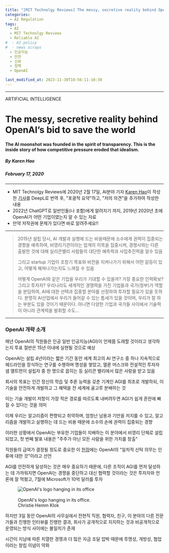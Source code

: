 ```yaml
---
title: "[MIT Technolgy Reviews] The messy, secretive reality behind OpenAI’s bid to save the world"
categories:
  - AI Regulation
tags:
  - AI
  - MIT Technolgy Reviews
  - Reliable AI
#  - AI policy
#  - news scraps
  - 인공지능
  - 안전
  - 신뢰
  - 정책
  - OpenAI

last_modified_at: 2023-11-30T10:56:11-10:30
---
```

_________________

ARTIFICIAL INTELLIGENCE

# The messy, secretive reality behind OpenAI’s bid to save the world

#### The AI moonshot was founded in the spirit of transparency. This is the inside story of how competitive pressure eroded that idealism.

##### By Karen Hao
##### February 17, 2020
---


  * MIT Technolgy Reviews에 2020년 2월 17일, AI분야 기자 [Karen Hao](https://www.technologyreview.com/author/karen-hao/)이 작성한 [기사](https://www.technologyreview.com/2020/02/17/844721/ai-openai-moonshot-elon-musk-sam-altman-greg-brockman-messy-secretive-reality/)를 DeepL로 번역 후, "포괄적 요약"하고, "저의 의견"을 추가하여 작성한 내용
  * 2022년 ChatGPT로 일반인들(나 포함)에게 알려지기 까지, 2019년 2020년 초에 OpenAI가 어떤 기업이였는지 알 수 있는 자료
  * 만약 저작권에 문제가 있다면 바로 알려주세요!!

---

> 2015년 설립 당시, AI 개발과 실행에 드는 비용때문에 소수에게 권력이 집중되는 경향을 예측하여, 비영리기관이라는 업계의 이목을 집중시켜, 경쟁사와는 다른 출발한 것에 대해 실리콘밸리 사람들의 대단한 예측력과 사업추진력을 알수 있음
>
> 그리고 startup 기업이 초창기 목표와 비전을 지켜나가기 위해서 어떤 갈등이 있고, 어떻게 해쳐나가는지도 느껴질 수 있음
> 
> 어떻게 OpenAI와 같은 기업을 우리가 기대할 수 있을까? 가장 중요한 인력확보? 그리고 투자자? 
> 우리나라도 세계적인 경쟁력을 가진 기업들과 국가(정부)가 역할을 분담하여, AI에 대한 선택과 집중할 분야를 선정하여 투자할 필요가 있을 듯하다. 분명히 AI산업에서 우리가 들어갈 수 있는 틈새가 있을 것이며, 우리가 잘 하는 부분도 있을 것이기 때문이다. 
> 아니면 다양한 기업과 국가들 사이에서 기술력이 아니라 관계력을 발휘할 수도...
    

---
### OpenAI 개략 소개

매년 OpenAI의 직원들은 인공 일반 인공지능(AGI)이 언제쯤 도래할 것이라고 생각하는지 투표
절반은 15년 이내에 실현될 것으로 예상

OpenAI는 설립 4년이라는 짧은 기간 동안 세계 최고의 AI 연구소 중 하나
지속적으로 헤드라인을 장식하는 연구를 수행하며 명성을 쌓았고, 엘론 머스크와 전설적인 투자자 샘 앨트먼이 설립자 중 한 명으로 꼽히는 등 실리콘 밸리에서 많은 사랑을 받고 있음

회사의 목표는 인간 정신의 학습 및 추론 능력을 갖춘 기계인 AGI를 최초로 개발하되, 이 기술을 안전하게 개발하고 그 혜택을 전 세계에 골고루 분배하는 것

이는 기술 개발이 저항이 가장 적은 경로를 따르도록 내버려두면 AGI가 쉽게 혼란에 빠질 수 있다는 것을 의미

이제 우리는 알고리즘이 편향되고 취약하며, 엄청난 남용과 기만을 저지를 수 있고, 알고리즘을 개발하고 실행하는 데 드는 비용 때문에 소수의 손에 권력이 집중되는 경향

이러한 상황에서 OpenAI는 부유한 기업들이 지배하는 이 분야에서 비영리 단체로 설립되었고, 첫 번째 발표 내용은 "주주가 아닌 모든 사람을 위한 가치를 창출"

직원들의 급여가 결정될 정도로 중요한 이 [헌장](https://openai.com/charter/)에는 OpenAI의 "일차적 신탁 의무는 인류에 대한 것"이라고 선언

AGI를 안전하게 달성하는 것은 매우 중요하기 때문에, 다른 조직이 AGI를 먼저 달성하는 데 가까워지면 OpenAI는 경쟁을 중단하고 대신 협력할 것이라는 것은 투자자와 언론에 잘 먹혔고, 7월에 Microsoft가 10억 달러를 투자

<figure>
    <img src="https://cdn.technologyreview.com/i/images/cf3a2394.jpg?sw=700&cx=0&cy=0&cw=3000&ch=2000"
         alt="OpenAI's logo hanging in its office">
    <figcaption> <br> OpenAI's logo hanging in its office.</br> Christie Hemm Klok </figcaption>
</figure>

하지만 3일 동안 OpenAI의 사무실에서 전현직 직원, 협력자, 친구, 이 분야의 다른 전문가들과 진행한 인터뷰를 진행한 결과, 회사가 공개적으로 지지하는 것과 비공개적으로 운영되는 방식 사이에는 불일치가 존재

시간이 지남에 따른 치열한 경쟁과 더 많은 자금 조달 압박 때문에 투명성, 개방성, 협업이라는 창립 이념이 약화


<!-- 
---
### OpenAI 등장 배경

초창기 개념이 정립된 이래 AI 분야는 인간과 유사한 지능을 이해하고 이를 재현하기 위해 노력해 왔습니다. 1950년 영국의 저명한 수학자이자 컴퓨터 과학자였던 앨런 튜링은 "기계도 생각할 수 있을까?"라는 지금은 유명한 도발적인 질문으로 [논문](https://www.csee.umbc.edu/courses/471/papers/turing.pdf)을 시작했습니다. 6년 후, 이 도발적인 아이디어에 매료된 과학자들이 다트머스 대학에 모여 이 학문을 공식화하기 시작했습니다.

시애틀에 본사를 둔 비영리 인공지능 연구소인 앨런 인공지능 연구소(AI2)의 CEO인 오렌 에치오니는 "이는 모든 지적 역사에서 가장 근본적인 질문 중 하나죠?"라고 말합니다. "우주의 기원을 이해하고 있는가? 물질을 이해하고 있는가?"

문제는 인공지능이 항상 모호한 상태로 남아 있다는 것입니다. 어떤 모습일지, 최소한 어떤 일을 해야 하는지 아무도 설명할 수 없습니다. 예를 들어, 일반 지능이 한 가지 종류만 있다는 것은 분명하지 않으며, 인간 지능은 그 하위 집합에 불과할 수 있습니다. 또한 AGI가 어떤 용도로 사용될 수 있는지에 대한 의견도 다양합니다. 좀 더 낭만적인 관점에서 보면, 수면의 필요성이나 인간 의사소통의 비효율성에 방해받지 않는 기계 지능은 기후 변화, 빈곤, 기아 같은 복잡한 문제를 해결하는 데 도움이 될 수 있습니다.

그러나 이러한 고급 기능을 개발하는 데는 수십 년, 심지어는 수 세기가 걸릴 수도 있다는 것이 이 분야의 공통된 의견입니다. 또한 많은 사람들은 이러한 목표를 지나치게 열성적으로 추구하면 역효과를 낼 수 있다고 우려합니다. 1970년대에 이어 80년대 말과 90년대 초에도 이 분야는 과잉 약속과 과소 제공을 반복했습니다. 하룻밤 사이에 자금이 고갈되어 한 세대의 연구자들에게 깊은 상처를 남겼습니다. 최근까지 OpenAI가 회원사로 있는 산업 그룹 파트너십 온 AI의 연구 책임자였던 피터 에커슬리는 "이 분야는 마치 불모지처럼 느껴졌습니다."라고 말합니다.



<figure>
    <img src="https://cdn.technologyreview.com/i/images/cf3a2415.jpg?sw=700&cx=0&cy=0&cw=2100&ch=1400"
         alt="A conference room">
    <figcaption> <br> A conference room on the first floor named Infinite Jest.</br> Christie Hemm Klok </figcaption>
</figure>

---

이러한 배경에서 2015년 12월 11일, OpenAI는 세상에 화려하게 등장했습니다. 오픈AI가 공개적으로 AGI를 추구한다고 선언한 것은 딥마인드가 처음이 아니며, 5년 전인 2014년에 구글에 인수된 바 있습니다. 하지만 OpenAI는 달랐습니다. 머스크, 알트만, 페이팔의 공동 창업자 피터 틸을 비롯한 개인 투자자들이 10억 달러를 투자해 벤처를 시작한다는 파격적인 가격부터가 충격적이었습니다.

스타들이 대거 참여한 투자자 명단은 미디어의 열광을 불러일으켰고, 인상적인 초기 직원 명단도 화제가 되었습니다: 결제 회사인 Stripe에서 기술을 담당했던 그렉 브록먼이 최고기술책임자로, AI의 선구자 제프리 힌튼에게 수학한 일리아 수츠케버가 연구 책임자로, 그리고 일류 대학을 갓 졸업했거나 다른 회사에서 영입한 7명의 연구원이 핵심 기술팀을 구성하게 됩니다. (지난 2월(2019년), 머스크는 회사의 방향성에 대한 의견 불일치로 테슬라를 떠나겠다고 발표했습니다. 한 달 후, [알트먼](https://en.wikipedia.org/wiki/Sam_Altman)은 스타트업 액셀러레이터인 Y 컴비네이터의 사장직에서 물러나 OpenAI의 CEO가 되었습니다.)

하지만 무엇보다도 OpenAI가 비영리 단체라는 점이 눈에 띄었습니다. "자신의 이익보다 모두를 위한 좋은 결과를 우선시할 수 있는 선도적인 연구 기관을 보유하는 것이 중요할 것입니다."라고 발표문에서 밝혔습니다. "연구자들은 논문, 블로그 게시물, 코드 등 연구 결과를 발표하도록 강력히 장려할 것이며, 특허가 있다면 전 세계와 공유할 것입니다." 명시적으로 비판을 하지는 않았지만, 딥마인드와 같은 다른 연구소가 상업적 이해관계에 얽매여 인류를 위해 봉사할 수 없다는 의미는 분명했습니다. 그들이 문을 닫는 동안 OpenAI는 문을 열었습니다.

점점 더 사유화되고 단기적인 재정적 이익에 집중하는 연구 환경에서 OpenAI는 가장 큰 문제를 해결하는 데 필요한 자금을 조달할 수 있는 새로운 방법을 제시하고 있었습니다. "희망의 등불이었습니다."라고 머신러닝 전문가인 칩 후이엔은 말합니다.


---

샌프란시스코 18번가와 폴섬 스트리트의 교차로에 위치한 OpenAI의 사무실은 신비로운 창고처럼 보입니다. 유서 깊은 이 건물은 칙칙한 회색 판넬과 틴티드 창문으로 이루어져 있으며 대부분의 블라인드가 내려져 있습니다. 과거 소유주였던 파이오니어 트럭 팩토리의 흔적인 "PIONEER BUILDING"이라는 글자가 빛바랜 빨간색 페인트로 모퉁이를 감싸고 있습니다.

내부는 밝고 통풍이 잘되는 공간입니다. 1층에는 몇 개의 공용 공간과 두 개의 회의실이 있습니다. 한 곳은 대규모 회의를 진행하기에 적당한 크기인 스페이스 오디세이, 다른 한 곳은 전화 부스처럼 꾸며진 인피니트 제스트라고 불립니다. 이곳은 제가 방문하는 동안 출입이 제한되는 공간입니다. 2층과 3층에는 모든 사람의 책상과 여러 대의 로봇, 그리고 거의 모든 흥미로운 물건이 있습니다. 인터뷰 시간이 되면 사람들이 저에게 내려옵니다. 한 직원이 회의 중간중간 저를 주시합니다.


<figure>
    <img src="https://cdn.technologyreview.com/i/images/pioneertrunkfactory-c-a-malmco-2012-09-0115-43-33-2.jpg?sw=700&cx=0&cy=0&cw=2560&ch=1838"
         alt="The Pioneer Building">
    <figcaption> <br> The Pioneer Building.</br> wikimedia commons / tfinc </figcaption>
</figure>


파란 하늘이 아름다운 날 브록먼을 만나러 도착한 날, 그는 긴장한 듯 경계하는 표정이었습니다. "이렇게 많은 액세스 권한을 부여한 적은 처음입니다."라고 그는 살짝 미소를 지으며 말합니다. 그는 캐주얼한 옷차림에 OpenAI의 다른 직원들과 마찬가지로 효율적이고 군더더기 없는 사고방식을 반영하는 듯 덥수룩한 헤어스타일을 하고 있습니다.

올해 31세인 브록먼은 노스다코타의 취미 농장에서 자랐으며, "집중력 있고 조용한 어린 시절"을 보냈다고 설명합니다. 소의 젖을 짜고, 달걀을 모으고, 독학으로 공부하면서 수학의 매력에 푹 빠졌습니다. 2008년 수학과 컴퓨터 공학을 복수 전공할 생각으로 하버드에 입학했지만, 현실 세계에 뛰어들기에는 금세 불안해졌습니다. 그는 1년 후 자퇴하고 대신 MIT에 입학했다가 몇 달 만에 다시 자퇴했습니다. 두 번째는 그의 결정이 최종적이었습니다. 샌프란시스코로 이사한 후 그는 뒤도 돌아보지 않았습니다.

브록먼은 회사 전체 회의가 열리는 동안 저를 사무실로 데려가 점심을 먹게 했습니다. 길 건너편 카페에서 그는 강렬하고 진지하게, 그리고 경이로움에 가득 찬 목소리로 OpenAI에 대해 이야기하면서 종종 그 사명과 과학사의 획기적인 업적 사이의 유사점을 이끌어 냈습니다. 리더로서 그의 카리스마를 쉽게 느낄 수 있습니다. 그는 자신이 읽은 책에서 기억에 남는 구절을 이야기하면서 밸리에서 가장 좋아하는 이야기인 미국의 달 탐사 경쟁에 대해 집중적으로 설명합니다. ("제가 정말 좋아하는 이야기 중 하나는 청소부 이야기입니다."라고 그는 유명하지만 아마도 위서일지도 모르는 이야기를 언급하며 말합니다. "케네디가 청소부에게 다가가 '뭐 하는 거냐'고 묻자 청소부는 '사람을 달에 보내는 일을 돕고 있습니다'라고 대답했습니다.") 또한 대륙 횡단 철도("실제로는 전적으로 수작업으로 이루어진 마지막 거대 프로젝트였고... 엄청난 규모의 프로젝트였기 때문에 완전히 위험했습니다.")와 토머스 에디슨의 백열전구("저명한 전문가들로 구성된 위원회가 '절대 성공할 수 없다'고 말했지만 1년 후 그는 출하했습니다.")도 있습니다.

<figure>
    <img src="https://cdn.technologyreview.com/i/images/cf3a2258final.jpg?sw=700&cx=133&cy=611&cw=1792&ch=2389"
         alt=" Greg Brockman">
    <figcaption> <br> Greg Brockman, co-founder and CTO.</br> Christie Hemm Klok / tfinc </figcaption>
</figure>

브록먼은 OpenAI가 얼마나 위험한 도박을 하고 있는지, 그리고 그것이 냉소주의와 의심의 눈초리를 불러일으킨다는 사실을 잘 알고 있습니다. 하지만 그가 전하는 메시지는 분명합니다. 사람들은 얼마든지 회의적일 수 있다는 것입니다. 대담한 도전의 대가입니다.

---
### OpenAI 등장 이후 최근까지


초창기 OpenAI에 합류한 사람들은 그 에너지와 흥분, 목적 의식을 기억합니다. 긴밀한 연결망을 통해 소규모로 구성된 팀이었으며, 경영진은 느슨하고 비공식적으로 운영되었습니다. 모두가 누구든 아이디어와 토론을 할 수 있는 평등한 구조를 믿었습니다.

집단적 신화를 구축하는 데 머스크의 역할도 적지 않았습니다. "그가 저에게 제시한 방식은 '이봐요, 알겠어요. 하지만 만약 그렇지 않다면?"이라는 식이었습니다." UC 버클리의 피터 애빌 교수는 처음 2년 동안 여러 학생들과 함께 그곳에서 일했다고 회상합니다. "'향후 5년에서 10년 내에 이런 일이 일어날 확률이 1% 또는 0.1%라도 된다면 어떨까요? 아주 신중하게 생각해야 하지 않을까요? 그 말에 공감이 갔습니다."라고 그는 말합니다.

하지만 이러한 비공식성은 방향성의 모호함으로 이어지기도 했습니다. 2016년 5월, 알트먼과 브록먼은 당시 Google 연구원이었던 다리오 아모데이의 방문을 받았는데, 아모데이는 아무도 자신들이 하는 일을 이해하지 못한다고 말했습니다. 뉴요커에 실린 기사에 따르면, 팀 자체도 이 사실을 잘 모르고 있었다고 합니다. 브록먼은 "지금 우리의 목표는... 최선을 다하는 것입니다."라고 말합니다. "조금 모호합니다."

그럼에도 불구하고 아모데이는 몇 달 후 팀에 합류했습니다. 그의 여동생인 다니엘라 아모데이는 이전에 브록맨과 함께 일한 적이 있었고, 이미 OpenAI의 많은 구성원을 알고 있었기 때문입니다. 2년 후, 브록먼의 요청으로 다니엘라도 합류했습니다. "우리가 아무것도 없이 시작했다고 상상해 보세요."라고 브록먼은 말합니다. "우리는 그저 AGI가 잘 되었으면 좋겠다는 이상만 가지고 있었습니다."

### Throughout our lunch, Brockman recites the charter like scripture, an explanation for every aspect of the company’s existence.

15개월이 지난 2017년 3월, 경영진은 이제 더 집중해야 할 때라는 것을 깨달았습니다. 그래서 브록맨과 몇몇 핵심 멤버들은 AGI로 가는 길을 제시하는 내부 문서 초안을 작성하기 시작했습니다. 하지만 이 과정에서 치명적인 결함이 금방 드러났습니다. 팀은 이 분야의 트렌드를 연구하면서 비영리 단체로 남는 것이 재정적으로 불가능하다는 사실을 깨달았습니다. 이 분야의 다른 사람들이 획기적인 결과를 얻기 위해 사용하는 컴퓨팅 리소스는 3.4개월마다 두 배씩 증가하고 있었습니다. 브록먼은 "관련성을 유지하려면" 이러한 기하급수적인 증가에 대응하거나 이를 뛰어넘을 수 있는 충분한 자본이 필요하다는 것이 분명해졌다고 말합니다. 그러기 위해서는 빠르게 자금을 모으는 동시에 미션에 충실할 수 있는 새로운 조직 모델이 필요했습니다.

일반 대중과 대부분의 직원들은 알지 못하지만, 2018년 4월에 OpenAI는 이를 염두에 두고 헌장을 발표했습니다. 이 문서에는 연구소의 핵심 가치를 다시 표현하되, 새로운 현실을 반영해 표현을 미묘하게 바꿨습니다. "인류를 해치거나 권력을 과도하게 집중시키는 AI 또는 AGI의 사용을 피한다"는 약속과 함께 자원의 필요성도 강조했습니다. "우리의 사명을 완수하기 위해 상당한 자원을 동원해야 할 것으로 예상한다"면서도 "광범위한 이익을 훼손할 수 있는 직원과 이해관계자 간의 이해 상충을 최소화하기 위해 항상 성실히 행동할 것"이라고 밝혔습니다.

브록먼은 "회사 전체가 일련의 원칙을 받아들이도록 하기 위해 내부적으로 직원들과 오랜 시간 반복적으로 논의했습니다."라고 말합니다. "회사의 구조가 바뀌어도 변하지 않아야 하는 것들이었습니다."

<figure>
    <img src="https://cdn.technologyreview.com/i/images/cf3a2221final.jpg?sw=700&cx=0&cy=0&cw=3000&ch=1688"
         alt=" From left to right">
    <figcaption> <br>From left to right: Daniela Amodei, Jack Clark, Dario Amodei, Jeff Wu (technical staff member), Greg Brockman, Alec Radford (technical language team lead), Christine Payne (technical staff member), Ilya Sutskever, and Chris Berner (head of infrastructure).</br> Christie Hemm Klok </figcaption>
</figure>


이러한 구조 변화는 2019년 3월에 이루어졌습니다. OpenAI는 비영리 단체의 일부인 이사회가 감독하긴 하지만 투자자의 수익을 100배로 제한하는 영리 법인인 '수익 상한제' 부서를 설립함으로써 순수 비영리 단체의 지위를 박탈했습니다. 얼마 지나지 않아 Microsoft가 10억 달러를 투자한다고 발표했습니다(이 금액이 현금과 Microsoft의 클라우드 컴퓨팅 플랫폼인 Azure에 대한 크레딧으로 나뉜다는 사실은 밝히지 않았습니다).

예상대로 이러한 움직임은 OpenAI가 본연의 임무에서 벗어나고 있다는 비난의 물결을 일으켰습니다. 발표 직후 Hacker News에 올라온 게시물에서 한 사용자는 100배 제한이 어떻게 제한이 될 수 있는지 물었습니다. "구글의 초기 투자자들은 자본금 대비 약 20배의 수익을 얻었습니다."라고 그들은 썼습니다. "구글보다 몇 배나 더 많은 수익을 내는 기업 구조를 갖게 될 텐데 '과도한 권력 집중'을 원하지 않는다고요? 어떻게 할 수 있을까요? 자원의 집중이 아니라면 권력이란 정확히 무엇일까요?"

이러한 움직임에 많은 직원들도 비슷한 우려를 표명했습니다. 내부의 불안을 잠재우기 위해 경영진은 철저한 보안이 보장된 일련의 전환 문서의 일부로 FAQ를 작성했습니다. "OpenAI를 믿어도 되나요?" 한 질문이 있었습니다. "예"라는 대답과 함께 설명이 이어졌습니다.


---

[헌장](https://openai.com/charter/)은 OpenAI의 근간입니다. 헌장은 연구소의 모든 전략과 행동의 발판 역할을 합니다. 점심 식사 내내 브록먼은 회사의 모든 측면을 설명하는 경전처럼 이 헌장을 낭독했습니다. (한 대사를 암송하는 도중에 그는 "그런데 이 모든 대사를 정확히 알아듣기 위해 많은 시간을 들여 꼼꼼히 살펴봤기 때문에 잘 알고 있는 것 같다"고 설명합니다. 회의 전에 이 글을 읽었던 것과는 전혀 달라요.")

> ***더 발전된 역량을 개발하는 과정에서 인간이 의미 있는 삶을 지속할 수 있도록 어떻게 보장할 것인가요?(How will you ensure that humans continue to live meaningful lives as you develop more advanced capabilities?)*** -> "모든 사람에게 경제적 자유를 주고, 현재로서는 상상할 수 없는 새로운 기회를 찾을 수 있도록 하는 것이 그 영향력이 되어야 한다고 생각합니다." 
> 
> ***AGI를 균등하게 분배하기 위해 어떻게 조직을 구성할 것인가요?(How will you structure yourself to evenly distribute AGI?)***  -> "유틸리티는 우리가 가진 비전을 가장 잘 비유한 것이라고 생각합니다. 하지만 이 모든 것은 헌장의 적용을 받습니다." 
> 
> ***안전을 저해하지 않으면서 AGI에 먼저 도달하기 위해 어떻게 경쟁하나요?(How do you compete to reach AGI first without compromising safety?)*** -> "균형을 잡는 것이 중요하다고 생각하며, 이를 위한 최선의 방법은 헌장에 명시된 것입니다."

Brockman에게 있어 문서에 대한 엄격한 준수는 OpenAI의 구조를 작동시키는 원동력입니다. 모든 정규직 직원은 몇 가지 예외를 제외하고는 같은 사무실에서 근무해야 할 정도로 내부 조율을 가장 중요하게 여깁니다. 정책팀, 특히 디렉터인 Jack Clark에게는 샌프란시스코와 워싱턴 DC를 오가는 생활이 필수적입니다. Clark은 이런 생활 방식에 전혀 개의치 않습니다. 그는 동료들과 함께 하는 점심시간과 같은 중간중간의 순간이 모두가 같은 생각을 공유할 수 있도록 도와준다고 말합니다.

여러 면에서 이 접근 방식은 분명히 효과가 있습니다. 이 회사는 인상적으로 획일적인 문화를 가지고 있습니다. 직원들은 장시간 근무하고 식사 및 사교 시간을 통해 업무에 대해 끊임없이 이야기하며, 많은 직원이 같은 파티에 참석하고 "효과적인 이타주의"라는 합리적 철학을 신봉합니다. 이들은 머신러닝 용어를 사용해 농담을 주고받으며 자신의 삶을 설명합니다: "당신의 삶은 무엇의 함수입니까?" "당신은 무엇을 위해 최적화하고 있나요?" "모든 것은 기본적으로 최소함수입니다." 공정하게 말하자면, 다른 AI 연구자들도 이런 일을 좋아하지만, OpenAI를 잘 아는 사람들은 이 분야의 다른 사람들보다 직원들이 AI 연구를 직업이 아니라 정체성으로 여긴다고 말합니다. (지난 11월, 브록먼은 1년 동안 사귄 여자친구 안나와 사무실에서 OpenAI 로고로 장식된 꽃을 배경으로 결혼식을 올렸습니다. 주례는 서츠케버가 맡았고, 반지를 든 로봇 손이 반지를 전달했습니다.)


하지만 작년 중반 어느 순간, 헌장은 점심시간의 대화 소재 이상의 의미를 갖게 되었습니다. 수익 상한제로 전환한 직후, 경영진은 부분적으로 각 직원의 사명 몰입도를 기준으로 새로운 급여 체계를 도입했습니다. '통합 기술 사다리'라는 제목의 스프레드시트 탭에 '엔지니어링 전문성', '연구 방향' 등의 열과 함께 마지막 열에는 각 직급에 대한 문화 관련 기대치가 요약되어 있습니다. 레벨 3: "OpenAI 헌장을 이해하고 내재화합니다." 레벨 5: "자신과 팀원이 참여하는 모든 프로젝트가 헌장에 부합하는지 확인합니다." 레벨 7: "헌장을 준수하고 개선하며, 조직 내 다른 사람에게도 동일한 책임을 부여할 책임이 있습니다."


대부분의 사람들이 OpenAI에 대해 처음 들어본 것은 2019년 2월 14일이었습니다. 그날 연구소는 버튼 하나만 누르면 설득력 있는 에세이와 기사를 생성할 수 있는 모델이라는 인상적인 새 연구를 발표했습니다. 반지의 제왕에 나오는 문장이나 마일리 사이러스의 절도 행각에 관한 (가짜) 뉴스의 첫 문장을 입력하면 같은 맥락의 텍스트를 여러 문단 이어서 뱉어내는 것이었습니다.

하지만 연구원들은 GPT-2라고 불리는 이 모델은 출시하기에는 너무 위험하다고 말했습니다. 이러한 강력한 기술이 악의적인 사람의 손에 들어가면 엄청난 규모의 허위 정보를 생산하기 위해 쉽게 무기화될 수 있습니다.

과학자들 사이에서는 즉각적인 반발이 일어났습니다. 일부 과학자들은 OpenAI가 홍보를 위한 쇼를 벌이고 있다고 말했습니다. GPT-2는 위협이 될 만큼 충분히 발전하지 않았다는 것이었습니다. 만약 위협이 된다면 왜 그 존재를 발표하고 대중의 조사를 막았을까? AI로 생성된 허위 정보를 연구하는 럿거스 대학교의 조교수인 브릿 패리스(Britt Paris)는 "OpenAI가 AI에 대한 공포를 이용하려는 것 같았다"고 말합니다.

<figure>
    <img src="https://cdn.technologyreview.com/i/images/cf3a2285final-web.jpg?sw=700&cx=30&cy=411&cw=1940&ch=2587"
         alt="Jack Clark">
    <figcaption> <br> Jack Clark, policy director.</br> Christie Hemm Klok </figcaption>
</figure>

5월이 되자 OpenAI는 입장을 수정하여 "단계적 출시" 계획을 발표했습니다. 그 후 몇 달에 걸쳐 점점 더 강력한 버전의 GPT-2를 순차적으로 출시했습니다. 그 사이에도 여러 연구 기관과 협력하여 알고리즘의 악용 가능성을 면밀히 조사하고 대응책을 개발했습니다. 마침내 11월에 전체 코드를 공개하면서 "아직까지 오용의 강력한 증거는 발견되지 않았다"고 밝혔습니다.

대중의 관심을 끌기 위한 것이라는 비난이 계속되는 가운데 OpenAI는 GPT-2가 스턴트가 아니라고 주장했습니다. 오히려 일련의 내부 논의와 토론을 거쳐 합의된 신중한 실험이었다고 주장했습니다. 이번에는 다소 과한 행동이었더라도 앞으로 더 위험한 연구를 처리하는 데 선례가 될 것이라는 데 의견이 일치했습니다. 게다가 헌장에서는 "안전과 보안 문제"로 인해 연구소가 "앞으로 전통적인 출판을 점차 줄여야 할 것"이라고 예측했습니다.

이는 제가 회의에 참석했을 때 정책팀이 6개월에 걸친 후속 블로그 게시물에서 신중하게 설명한 주장이기도 합니다. 정책 연구 과학자인 마일스 브런디지는 Google 문서에 있는 내용을 강조하며 "이것이 바로 성공 사례 프레임워크의 일부라고 생각합니다."라고 말했습니다. "이 섹션의 선두에 서야 합니다: "우리는 야심 찬 일을 해냈고, 이제 몇몇 사람들이 그것을 모방하고 있으며, 그것이 유익했던 몇 가지 이유가 있습니다."

그러나 GPT-2를 이용한 OpenAI의 미디어 캠페인은 광범위한 AI 커뮤니티를 불안하게 만드는 잘 정립된 패턴을 따르기도 했습니다. 지난 몇 년 동안 이 연구소의 크고 화려한 연구 발표는 AI 과대광고 주기를 부추긴다는 비난을 반복적으로 받아왔습니다. 또한 비평가들은 이 연구소가 연구 결과를 지나치게 부풀렸다는 비난을 여러 차례 받기도 했습니다. 이러한 이유로 이 분야의 많은 사람들은 OpenAI를 멀리하는 경향이 있습니다.

<figure>
    <img src="https://cdn.technologyreview.com/i/images/cf3a2404.jpg?sw=700&cx=0&cy=0&cw=3000&ch=2000"
         alt="OpenAI office wall">
    <figcaption> <br> Cover images of OpenAI's research releases hang on its office wall.</br> Christie Hemm Klok </figcaption>
</figure>

그렇다고 해서 연구소가 대외적인 이미지 제고에 지속적으로 자원을 투입하는 것을 멈추지 않았습니다. 연구 논문은 물론, 글쓰기부터 멀티미디어 제작, 표지 이미지 디자인까지 모든 것을 자체적으로 제작하는 회사 블로그 게시물을 통해 연구 결과를 발표하고 있습니다. 한때는 딥마인드의 알파고에 관한 90분짜리 영화에 버금가는 다큐멘터리를 제작하기 위해 프로젝트 중 하나에 대한 다큐멘터리 개발에 착수하기도 했습니다. 결국 이 작업은 독립 제작으로 이어졌고, 현재 브록맨과 그의 아내 Anna가 부분적으로 자금을 지원하고 있습니다. (저는 다큐멘터리에 출연하여 OpenAI의 성과에 대한 기술적 설명과 맥락을 제공하는 데 동의했습니다. 이에 대한 보상은 받지 않았습니다.)

반발이 커지면서 이를 해결하기 위한 내부 논의도 진행 중입니다. 직원들은 외부의 끊임없는 비판에 좌절감을 느꼈고, 경영진은 이로 인해 연구소의 영향력과 최고의 인재를 채용할 수 있는 능력이 약화될 것을 우려했습니다. 내부 문서에는 이 문제와 이를 해결하기 위한 홍보 전략이 나와 있습니다: "정부 차원의 정책적 영향력을 가지려면 ML[머신러닝] 연구와 AGI에 대해 가장 신뢰할 수 있는 출처로 여겨져야 합니다."라고 '정책' 섹션의 한 줄에 적혀 있습니다. "연구 커뮤니티의 광범위한 지원과 지지는 그러한 평판을 얻는 데 필요할 뿐만 아니라 우리의 메시지를 증폭시킬 것입니다." 또 다른 항목은 '전략' 아래에 "ML 커뮤니티를 커뮤니케이션 이해관계자로 명시적으로 취급합니다. 우리가 의도적으로 선택한 경우에만 커뮤니티를 적대시하도록 어조와 외부 메시지를 변경합니다."


---

GPT-2가 그토록 격렬한 반발을 불러일으킨 데에는 또 다른 이유가 있었습니다. 사람들은 OpenAI가 개방성과 투명성에 대한 초기의 약속을 다시 한 번 후퇴하고 있다고 느꼈습니다. 한 달 후 영리 전환 소식이 전해지면서 연구 보류 소식은 사람들을 더욱 의심하게 만들었습니다. 혹시 향후 라이선스를 취득하기 위해 이 기술을 비밀에 부친 것은 아닐까요?



<figure>
    <img src="https://cdn.technologyreview.com/i/images/cf3a2366final.jpg?sw=700&cx=0&cy=223&cw=1333&ch=1777"
         alt="Ilya Sutskever">
    <figcaption> <br>Ilya Sutskever, co-founder and chief scientist. </br> Christie Hemm Klok </figcaption>
</figure>

---
하지만 OpenAI가 연구 결과를 숨긴 것이 이번만이 아니라는 사실을 아는 사람은 거의 없었습니다. 사실 오픈AI는 또 다른 연구를 완전히 비밀에 부쳤습니다.

AGI에 도달하기 위해 무엇이 필요한지에 대한 두 가지 기술 이론이 널리 퍼져 있습니다. 하나는 필요한 모든 기술이 이미 존재하며, 이를 어떻게 확장하고 조립할지 알아내는 것만 남았다는 이론입니다. 다른 하나는 완전히 새로운 패러다임이 필요하다는 것인데, 현재 AI의 지배적인 기술인 딥러닝만으로는 충분하지 않다는 것입니다.

대부분의 연구자들은 이 두 가지 극단적인 입장 중 어느 쪽에 속하지만, OpenAI는 거의 독점적으로 확장 및 조립 쪽에 속해 있습니다. 대부분의 혁신은 다른 연구실에서 개발된 기술 혁신에 훨씬 더 많은 컴퓨팅 리소스를 투입한 결과였습니다.

브록맨과 서츠케버는 이것이 자신들의 유일한 전략이라고 부인하지만, 연구소의 철저한 보안을 유지하고 있는 연구 결과는 그렇지 않다는 것을 시사합니다. '포사이트'라는 팀은 점점 더 많은 양의 데이터와 컴퓨팅 성능으로 기존 알고리즘을 훈련시켜 AI 기능을 어디까지 발전시킬 수 있는지 테스트하는 실험을 진행합니다. 경영진은 이러한 실험의 결과를 통해 연구소의 컴퓨팅 중심 전략이 최선의 접근 방식이라는 본능을 확인했습니다.

약 6개월 동안 이러한 결과는 외부에 공개되지 않았는데, OpenAI는 이러한 지식이 자사의 주요 경쟁 우위라고 생각했기 때문입니다. 직원과 인턴에게 공개하지 말라고 명시적으로 지시했고, 퇴사한 직원들은 기밀유지 계약서에 서명했습니다. 지난 1월이 되어서야 이 팀은 일반적인 팡파르 없이 조용히 AI 연구를 위한 주요 오픈소스 데이터베이스 중 하나에 논문을 게시했습니다. 이 연구와 관련된 극도의 비밀주의를 경험한 사람들은 이 변화를 어떻게 받아들여야 할지 몰랐습니다. 특히, 몇 달 전에 다른 연구자들이 비슷한 결과를 담은 또 다른 논문이 게시된 적이 있었습니다.


---

처음에는 이러한 수준의 비밀 유지가 의도된 바는 아니었지만, 이후 습관화되었습니다. 시간이 지남에 따라 리더십은 개방성이 유익한 AGI를 구축하는 가장 좋은 방법이라는 원래의 믿음에서 멀어졌습니다. 이제 침묵의 중요성은 연구소에서 함께 일하거나 연구소에서 일하는 사람들에게 깊은 인상을 남겼습니다. 여기에는 커뮤니케이션 팀의 명시적인 허가 없이는 기자에게 절대로 말하지 않는 것도 포함됩니다. 처음 사무실을 방문한 후 다른 직원들과 연락을 취하기 시작했을 때 커뮤니케이션 책임자로부터 모든 인터뷰 요청은 자신을 거쳐야 한다는 이메일을 받았습니다. 제가 사람들이 저에게 하는 말의 신빙성을 떨어뜨릴 수 있다며 거절하자, 그녀는 직원들에게 제가 연락을 취하면 계속 알려주라고 지시했습니다. 기자 출신인 클라크는 나중에 Slack 메시지를 통해 기자가 "주변을 기웃거리고 있다"며 직원들을 칭찬했습니다.

이러한 비밀주의 강화에 대한 성명에서 OpenAI 대변인은 회사 헌장의 한 부분을 다시 언급했습니다. "우리는 안전과 보안 문제로 인해 앞으로 전통적인 출판이 줄어들 것으로 예상한다"며 "안전, 정책 및 표준 연구 공유의 중요성은 더욱 커질 것"이라고 밝혔습니다. 또한 대변인은 "또한 각 릴리스는 이러한 장단점을 평가하기 위해 정보 위험 프로세스를 거치고 있으며, 야생에 출시하기 전에 잠재적인 위험과 영향을 파악하기 위해 결과를 천천히 공개하고자 합니다."라고 덧붙였습니다.

가장 큰 비밀 중 하나는 OpenAI가 다음에 진행 중인 프로젝트입니다. 소식통에 따르면 이 프로젝트는 지난 4년간의 연구의 정점으로, 대규모 컴퓨팅 리소스를 사용해 이미지, 텍스트 및 기타 데이터를 학습하는 AI 시스템이라고 설명했습니다. 초기 작업에는 소규모 팀이 배정되었으며, 다른 팀들도 이 작업에 동참할 것으로 예상됩니다. 이 계획이 전사 회의에서 발표되던 날, 인턴들은 회의에 참석할 수 없었습니다. 이 계획에 대해 잘 아는 사람들은 다음과 같이 설명합니다. 경영진은 이것이 AGI를 달성할 수 있는 가장 유망한 방법이라고 생각합니다.

---

#### 연구 책임자, 다리오 아모데이

OpenAI의 전략을 주도하는 사람은 구글러 출신으로 현재 연구 책임자로 일하고 있는 다리오 아모데이입니다. 처음 만났을 때 그는 브록맨보다 더 불안한 사람으로 보였습니다. 성실함과 감수성은 비슷하지만 불안한 신경 에너지가 느껴집니다. 그는 말을 할 때 미간을 찌푸린 채 무심코 곱슬머리를 잡아당기는 손으로 먼 곳을 응시합니다.

아모데이는 연구소의 전략을 두 부분으로 나눕니다. 첫 번째 부분은 고급 AI 기능에 도달하기 위한 계획으로, 그는 이를 투자자의 "베팅 포트폴리오"에 비유합니다. OpenAI의 각 팀은 서로 다른 베팅을 하고 있습니다. 예를 들어 언어 팀은 AI가 단순한 언어 학습을 통해 세상에 대한 상당한 이해력을 키울 수 있다는 가설에 돈을 걸고 있습니다. 반면 로봇 팀은 지능이 발달하려면 물리적 구현이 필요하다는 반대 이론을 발전시키고 있습니다.

투자자의 포트폴리오에서와 마찬가지로 모든 베팅이 동일한 비중을 가지는 것은 아닙니다. 하지만 과학적 엄밀성을 위해 모든 베팅은 버리기 전에 테스트를 거쳐야 합니다. 아모데이는 놀랍도록 사실적인 자동 생성 텍스트를 제공하는 GPT-2를 열린 마음을 유지하는 것이 중요한 이유를 보여주는 사례로 꼽았습니다. "순수 언어는 현장에서는 물론 우리 중 일부도 다소 회의적이었던 방향입니다."라고 그는 말합니다. "하지만 지금은 '와, 정말 유망하구나'라는 생각이 들었습니다."

시간이 지남에 따라 서로 다른 베팅이 다른 베팅보다 우위를 점하게 되면 더 많은 노력을 기울이게 될 것입니다. 그러면 서로 교차 수분하고 결합할 것입니다. 목표는 점점 더 적은 수의 팀이 궁극적으로 AGI의 단일 기술 방향으로 수렴하는 것입니다. 이것이 바로 OpenAI의 최신 극비 프로젝트가 이미 시작한 것으로 추정되는 정확한 과정입니다.

<figure>
    <img src="https://cdn.technologyreview.com/i/images/cf3a2296final.jpg?sw=700&cx=0&cy=193&cw=1355&ch=1807"
         alt="Dario Amodei">
    <figcaption> <br>Dario Amodei, research director. </br> Christie Hemm Klok </figcaption>
</figure>


아모데이는 이 전략의 두 번째 부분은 이렇게 계속 발전하는 AI 시스템을 안전하게 만드는 방법에 초점을 맞추고 있다고 설명합니다. 여기에는 인간의 가치를 반영하고, 결정의 논리를 설명할 수 있으며, 그 과정에서 사람을 해치지 않고 학습할 수 있도록 하는 것이 포함됩니다. 이러한 각 안전 목표를 전담하는 팀은 프로젝트가 성숙해짐에 따라 프로젝트 전반에 적용할 수 있는 방법을 개발하기 위해 노력합니다. 예를 들어 설명가능성 팀에서 개발한 기술은 GPT-2의 문장 구성이나 로봇의 움직임 뒤에 숨은 논리를 드러내는 데 사용될 수 있습니다.

아모데이는 이 전략의 일부가 이 분야의 확립된 이론에 기반하기보다는 직감에 의존한 다소 우연한 결과물이라고 인정합니다. "언젠가는 AGI를 구축하게 될 텐데, 그때쯤이면 전 세계에서 이러한 시스템이 작동하는 것에 대해 기분이 좋아지고 싶습니다."라고 그는 말합니다. "현재 기분이 좋지 않은 부분이 있다면 그 부분에 집중할 수 있는 팀을 만들고 모집합니다."

홍보와 비밀을 중시하는 아모데이가 이렇게 말할 때면 진심이 느껴집니다. 실패의 가능성은 그를 방해하는 것 같습니다.

"우리는 AGI가 어떤 모습일지 모른다는 어색한 입장에 처해 있습니다."라고 그는 말합니다. "우리는 그것이 언제 일어날지 모릅니다." 그런 다음 그는 조심스럽게 자기 인식을 하면서 이렇게 덧붙입니다: "모든 사람의 마음에는 한계가 있습니다. 제가 찾은 가장 좋은 방법은 제가 생각했던 것과는 다른 비전을 가진 다른 안전 연구원을 고용하는 것이었습니다. 그런 변화와 다양성을 원합니다. 그래야만 모든 것을 파악할 수 있기 때문입니다."

---

문제는 OpenAI에는 실제로 '다양성과 다양성'이 거의 없다는 점입니다. 사무실에 출근한 지 3일째 되던 날 이 사실을 뼈저리게 느꼈습니다. 직원들과 어울릴 수 있는 점심 식사 시간이 주어졌을 때 저는 가장 눈에 띄게 다양한 인종이 모인 테이블에 앉았습니다. 1분도 채 지나지 않아 저는 그곳에서 식사를 하는 사람들이 사실 OpenAI 직원이 아니라는 사실을 깨달았습니다. 컴퓨터와 뇌의 인터페이스를 연구하는 머스크의 스타트업인 뉴럴링크는 같은 건물과 식당을 공유하고 있습니다.

<figure>
    <img src="https://cdn.technologyreview.com/i/images/cf3a2337final.jpg?sw=700&cx=0&cy=0&cw=1333&ch=1777"
         alt="Daniela Amodei">
    <figcaption> <br>Daniela Amodei, head of people operations </br> Christie Hemm Klok </figcaption>
</figure>

연구소 대변인에 따르면 120명이 넘는 직원 중 25%가 여성 또는 논바이너리입니다. 또한 임원진 중 여성은 2명이며 리더십 팀의 여성 비율은 30%라고 그녀는 말했지만, 이 팀에 누가 포함되는지는 구체적으로 밝히지 않았습니다. (브록먼과 알트먼을 포함한 4명의 최고 경영진은 모두 백인 남성입니다. LinkedIn 및 기타 출처에서 확인한 112명 이상의 직원 중 압도적으로 많은 수가 백인이거나 아시아인이었습니다.)

공평하게 말하자면, 이러한 다양성 부족은 AI 업계에서 흔히 볼 수 있는 현상입니다. 지난해 뉴욕에 위치한 연구기관 AI Now의 보고서에 따르면 주요 AI 컨퍼런스의 저자 중 여성은 18%, AI 교수직의 20%, Facebook과 Google의 연구 직원 중 여성은 각각 15%와 10%에 불과한 것으로 나타났습니다. OpenAI의 대변인은 "학계와 업계 전반에 걸쳐 아직 해야 할 일이 많이 남아 있습니다."라고 말했습니다. "다양성과 포용성은 우리가 중요하게 생각하는 부분이며, WiML, 걸 긱, 장학생 프로그램과 같은 이니셔티브와 협력하여 지속적으로 개선하기 위해 노력하고 있습니다."

실제로 OpenAI는 인재 풀을 넓히기 위해 노력해 왔습니다. 2018년에는 소외된 소수민족을 위한 원격 장학생 프로그램을 시작했습니다. 하지만 처음 8명의 장학생 중 단 2명만이 정규직이 되었지만, 이들은 긍정적인 경험을 보고했습니다. 입사 거부의 가장 흔한 이유는 샌프란시스코에 거주해야 한다는 조건이었습니다. 전직 장학생으로 현재 뉴욕에 본사를 둔 회사의 수석 머신러닝 엔지니어로 일하고 있는 나자 로즈에게 샌프란시스코는 다양성이 너무 부족한 도시였습니다.

하지만 다양성이 AI 업계 전반의 문제라면, 기술을 모든 사람에게 골고루 보급하는 것을 사명으로 삼는 기업에게는 더욱 절실한 문제입니다. 소외될 위험이 가장 큰 집단의 대표성이 부족하다는 것이 사실입니다.

또한 브록먼이 자주 언급하는 것처럼 OpenAI가 어떻게 AGI의 혜택을 "모든 인류"에게 "분배"할 계획인지도 명확하지 않습니다. 경영진은 이를 모호한 용어로 표현하고 있으며 구체적인 내용을 거의 밝히지 않고 있습니다. (지난 1월, 옥스퍼드 대학교의 인류의 미래 연구소는 이 연구소와 공동으로 수익의 일정 비율을 분배하여 혜택을 분배할 것을 제안하는 보고서를 발표했습니다. 하지만 저자들은 "이를 구현하는 방식과 관련하여 해결되지 않은 중요한 문제"를 언급했습니다.) 익명을 요구한 한 전직 직원은 "이것이 OpenAI의 가장 큰 문제"라고 말합니다.

<figure>
    <img src="https://cdn.technologyreview.com/i/images/cf3a2401.jpg?sw=700&cx=0&cy=0&cw=3000&ch=2000"
         alt="--">
    <figcaption> <br>DChristie Hemm Klok </figcaption>
</figure>

럿거스 대학의 브릿 패리스는 "인공지능으로 사회 문제에 답하려고 정교한 기술 방식을 사용하고 있습니다."라고 말합니다. "그들은 실제로 사회를 이해할 수 있는 능력이 없는 것 같습니다. 그들은 단지 지금 이 분야가 자신들을 포지셔닝할 수 있는 일종의 수익성 있는 분야라는 것만 알고 있을 뿐입니다."

브록먼은 궁극적으로 OpenAI가 사명을 달성하기 위해서는 기술적 전문성과 사회적 전문성이 모두 필요하다는 데 동의합니다. 하지만 그는 처음부터 사회적 문제를 해결해야 한다는 데는 동의하지 않습니다. "윤리를 비롯한 다른 관점을 정확히 어떻게 도입할 것인가? 그리고 언제 어떻게 도입해야 할까요? 추구할 수 있는 한 가지 전략은 처음부터 필요한 모든 것을 구워 넣는 것입니다."라고 그는 말합니다. "저는 이 전략이 성공할 가능성은 없다고 생각합니다."

그는 가장 먼저 알아내야 할 것은 AGI가 어떤 모습일지 파악하는 것이라고 말합니다. 그런 다음에는 "우리가 그 파급 효과를 제대로 이해하고 있는지 확인"해야 합니다.

---


지난 여름(2019년), 수익 제한 모델로 전환하고 Microsoft로부터 10억 달러를 투자받은 후 몇 주 동안 경영진은 직원들에게 이러한 업데이트가 OpenAI의 연구 접근 방식을 기능적으로 변화시키지 않을 것이라고 확신했습니다. Microsoft는 연구소의 가치와 잘 맞아떨어지며, 상업화 노력은 먼 훗날의 일이고 근본적인 질문의 추구는 여전히 연구 활동의 핵심으로 남을 것이라는 것이었습니다.

한동안은 이러한 확신이 사실인 것처럼 보였고 프로젝트는 그대로 진행되었습니다. 많은 직원들은 Microsoft가 어떤 약속을 했는지, 있다면 어떤 약속을 했는지조차 알지 못했습니다.

하지만 최근 몇 달 동안 상업화에 대한 압박이 심해졌고, 돈을 버는 연구를 만들어야 한다는 필요성이 더 이상 먼 미래의 일처럼 느껴지지 않았습니다. 2020년 연구소의 비전을 직원들과 비공개로 공유하면서 알트먼이 전한 메시지는 분명했습니다. 연구를 하려면 돈을 벌어야지, 그 반대가 되어서는 안 된다는 것이었습니다.

부유한 자선 기부자가 부족하기 때문에 어쩔 수 없이 감수해야 하는 어렵지만 필수적인 절충안이라고 경영진은 말합니다. 반면, 시애틀에 본사를 둔 비영리 단체인 AI2는 야심차게 기초 AI 연구를 발전시키고 있으며, 마이크로소프트 공동 창업자로 잘 알려진 억만장자 고 폴 앨런이 남긴 자립형(적어도 당분간은) 자금 풀에서 자금을 지원받습니다.

하지만 사실 OpenAI는 부자가 아니기 때문이기도 하지만, 다른 누구보다 먼저 AGI에 도달하려는 전략적 선택을 했기 때문에 이러한 상충 관계에 직면해 있습니다. 이러한 압박으로 인해 원래 의도와는 점점 더 멀어지는 결정을 내릴 수밖에 없습니다. 자금과 인재를 유치하기 위해 서둘러 과대광고에 의존하고, 우위를 점하기 위해 연구를 보호하며, AGI에 이르는 유일한 방법이라고 생각해서가 아니라 가장 빠를 것 같다는 이유로 계산량이 많은 전략을 추구합니다.

하지만 OpenAI는 여전히 인류를 위해 진심으로 노력하는 사람들로 가득 찬 인재와 최첨단 연구의 보루입니다. 다시 말해, 여전히 가장 중요한 요소들을 갖추고 있으며, 아직 변화할 수 있는 시간이 남아 있습니다.

전직 원격 학자였던 로즈와의 인터뷰가 끝날 무렵, 저는 이 프로필에서 빼놓지 말아야 할 OpenAI에 대한 한 가지를 물었습니다. "제 생각에는 문제가 있는 것 같아요." 로즈가 머뭇거리며 말을 시작합니다. "그 중 몇 가지는 OpenAI가 직면한 환경에서 비롯된 것이고, 어떤 사람들은 끌어들이는 경향이 있고 어떤 사람들은 배제하는 경향이 있습니다."

"하지만 제게는 그들이 뭔가 조금은 제대로 하고 있는 것 같습니다."라고 그녀는 말합니다. "그곳에 있는 사람들이 진지하게 노력하고 있다는 느낌을 받았습니다."

업데이트: OpenAI에서 그렉 브록먼이 AI를 개발할 때 "처음부터 윤리를 넣는 것은 불가능하다고 생각한다"고 말한 것은 처음부터 윤리적 문제를 해결할 수 없다는 뜻이 아니라 처음부터 윤리적 문제를 다룰 수 없다는 뜻이라는 점을 명확히 해달라는 요청에 따라 이 이야기를 일부 수정했습니다. 또한 하버드를 중퇴한 후 1년을 기다리지 않고 바로 MIT로 편입한 것도 마찬가지입니다. 또한 그는 "농장에서"가 아니라 "취미 농장에서" 자랐습니다. 브록먼은 이 구분이 중요하다고 생각합니다.

또한, OpenAI가 실제로 "비영리 단체의 지위를 내려놓긴 했지만" 여전히 비영리 단체의 일부인 이사회가 이를 감독하고 있으며, 연구 논문을 대신하는 것이 아니라 회사 블로그 게시물 형태로 연구를 발표하고 있다는 점을 명확히 했습니다. 또한 외부 연구자의 논문 발표 날짜와 피터 에커슬리(현재가 아닌 전, 최근 퇴사한 파트너십 온 AI의 연구 책임자)의 소속도 정정했습니다.




#### 참고 : OpenAI(from [Wikipedia](https://en.wikipedia.org/wiki/OpenAI))

The organization was founded in December 2015 by Ilya Sutskever, Greg Brockman, Trevor Blackwell, Vicki Cheung, Andrej Karpathy, Durk Kingma, Jessica Livingston, John Schulman, Pamela Vagata, and Wojciech Zaremba, with Sam Altman and Elon Musk serving as the initial board members.[^9] [^10] [^11] Microsoft provided OpenAI Global LLC with a $1 billion investment in 2019 and a $10 billion investment in 2023,[^12] [^13] with a significant portion of the investment in the form of compute resources on Microsoft's Azure cloud service.[^14]
    
On November 17, 2023, the board removed Altman as CEO, while Brockman was removed as chairman and then resigned as president. Four days later, both returned after negotiations with the board, and most of the board members resigned. The new initial board included former Salesforce co-CEO Bret Taylor as chairman.[^15]

 [^9]:"Sam Altman on His Plan to Keep A.I. Out of the Hands of the "Bad Guys"". Vanity Fair. 2015. Archived from the original on February 3, 2023. Retrieved January 23, 2023.
 
 [^10]:"Introducing OpenAI". OpenAI. December 12, 2015. Archived from the original on August 8, 2017. Retrieved January 27, 2023.
 
 [^11]:"OpenAI, the company behind ChatGPT: What all it does, how it started and more". The Times of India. January 25, 2023. Archived from the original on February 3, 2023. Retrieved January 28, 2023.
 
 [^12]:Browne, Ryan (January 10, 2023). "Microsoft reportedly plans to invest $10 billion in creator of buzzy A.I. tool ChatGPT". CNBC. Archived from the original on February 3, 2023. Retrieved January 27, 2023.
 
 [^13]:Lardinois, Frederic (March 14, 2023). "Microsoft's new Bing was using GPT-4 all along". TechCrunch. Archived from the original on March 15, 2023. Retrieved March 30, 2023.
 
 [^14]:"OpenAI has received just a fraction of Microsoft's $10 billion investment". Semafor. November 18, 2023. Retrieved November 27, 2023.

 [^15]:"OpenAI brings Sam Altman back as CEO less than a week after he was fired by board". CNBC. November 22, 2023. -->